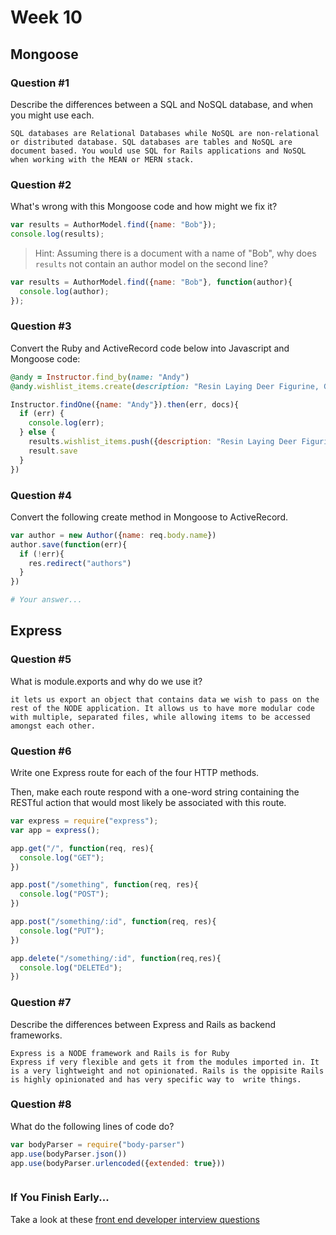 # Week 10

## Mongoose

### Question #1

Describe the differences between a SQL and NoSQL database, and when you might use each.

```text
SQL databases are Relational Databases while NoSQL are non-relational or distributed database. SQL databases are tables and NoSQL are document based. You would use SQL for Rails applications and NoSQL when working with the MEAN or MERN stack.
```

### Question #2

What's wrong with this Mongoose code and how might we fix it?

```js
var results = AuthorModel.find({name: "Bob"});
console.log(results);
```

> Hint: Assuming there is a document with a name of "Bob", why does `results` not contain an author model on the second line?

```js
var results = AuthorModel.find({name: "Bob"}, function(author){
  console.log(author);
});
```

### Question #3

Convert the Ruby and ActiveRecord code below into Javascript and Mongoose code:

```rb
@andy = Instructor.find_by(name: "Andy")
@andy.wishlist_items.create(description: "Resin Laying Deer Figurine, Gold")
```

```js
Instructor.findOne({name: "Andy"}).then(err, docs){
  if (err) {
    console.log(err);
  } else {
    results.wishlist_items.push({description: "Resin Laying Deer Figurine, Gold"})
    result.save
  }
})
```

### Question #4

Convert the following create method in Mongoose to ActiveRecord.

```js
var author = new Author({name: req.body.name})
author.save(function(err){
  if (!err){
    res.redirect("authors")
  }
})
```

```rb
# Your answer...
```

## Express

### Question #5

What is module.exports and why do we use it?

```text
it lets us export an object that contains data we wish to pass on the rest of the NODE application. It allows us to have more modular code with multiple, separated files, while allowing items to be accessed amongst each other.
```

### Question #6

Write one Express route for each of the four HTTP methods.

Then, make each route respond with a one-word string containing the RESTful action that would most likely be associated with this route.

```js
var express = require("express");
var app = express();

app.get("/", function(req, res){
  console.log("GET");
})

app.post("/something", function(req, res){
  console.log("POST");
})

app.post("/something/:id", function(req, res){
  console.log("PUT");
})

app.delete("/something/:id", function(req,res){
  console.log("DELETEd");
})
```

### Question #7

Describe the differences between Express and Rails as backend frameworks.

```text
Express is a NODE framework and Rails is for Ruby
Express if very flexible and gets it from the modules imported in. It is a very lightweight and not opinionated. Rails is the oppisite Rails is highly opinionated and has very specific way to  write things.
```

### Question #8

What do the following lines of code do?

```js
var bodyParser = require("body-parser")
app.use(bodyParser.json())
app.use(bodyParser.urlencoded({extended: true}))
```

```text

```

### If You Finish Early...

Take a look at these [front end developer interview questions](https://github.com/h5bp/Front-end-Developer-Interview-Questions/blob/master/README.md)
